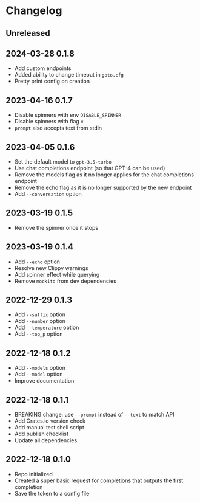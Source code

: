 # Changelog

## Unreleased

## 2024-03-28 0.1.8

- Add custom endpoints
- Added ability to change timeout in `gpto.cfg`
- Pretty print config on creation

## 2023-04-16 0.1.7

- Disable spinners with env `DISABLE_SPINNER`
- Disable spinners with flag `x`
- `prompt` also accepts text from stdin

## 2023-04-05 0.1.6

- Set the default model to `gpt-3.5-turbo`
- Use chat completions endpoint (so that GPT-4 can be used)
- Remove the models flag as it no longer applies for the chat completions endpoint
- Remove the echo flag as it is no longer supported by the new endpoint
- Add `--conversation` option

## 2023-03-19 0.1.5

- Remove the spinner once it stops

## 2023-03-19 0.1.4

- Add `--echo` option
- Resolve new Clippy warnings
- Add spinner effect while querying
- Remove `mockito` from dev dependencies

## 2022-12-29 0.1.3

- Add `--suffix` option
- Add `--number` option
- Add `--temperature` option
- Add `--top_p` option

## 2022-12-18 0.1.2

- Add `--models` option
- Add `--model` option
- Improve documentation

## 2022-12-18 0.1.1

- BREAKING change: use `--prompt` instead of `--text` to match API
- Add Crates.io version check
- Add manual test shell script
- Add publish checklist
- Update all dependencies

## 2022-12-18 0.1.0

- Repo initialized
- Created a super basic request for completions that outputs the first completion
- Save the token to a config file
